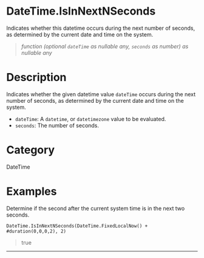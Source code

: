 ﻿# DateTime.IsInNextNSeconds
Indicates whether this datetime occurs during the next number of seconds, as determined by the current date and time on the system.
> _function (optional <code>dateTime</code> as nullable any, <code>seconds</code> as number) as nullable any_
# Description 
Indicates whether the given datetime value <code>dateTime</code> occurs during the next number of seconds, as determined by the current date and time on the system.
      <ul>
      <li><code>dateTime</code>: A <code>datetime</code>, or <code>datetimezone</code> value to be evaluated.</li>
      <li><code>seconds</code>: The number of seconds.</li>
      </ul>
# Category 
DateTime
# Examples 
Determine if the second after the current system time is in the next two seconds.
```
DateTime.IsInNextNSeconds(DateTime.FixedLocalNow() + #duration(0,0,0,2), 2)
```
> true
***
